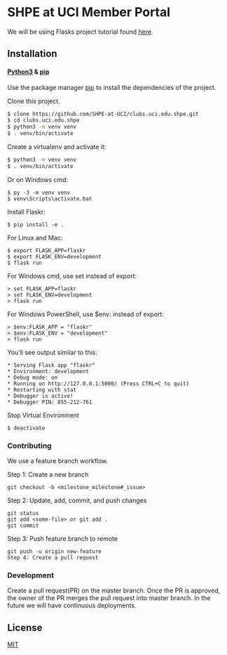 # SHPE at UCI Member Portal

We will be using Flasks project tutorial found [here](http://flask.palletsprojects.com/en/1.1.x/tutorial/).

## Installation

#### [Python3](https://www.python.org/downloads/) & [pip](https://pip.pypa.io/en/stable/)

Use the package manager [pip](https://pip.pypa.io/en/stable/) to install the dependencies of the project.

Clone this project.

```bash
$ clone https://github.com/SHPE-at-UCI/clubs.uci.edu.shpe.git
$ cd clubs.uci.edu.shpe
$ python3 -m venv venv
$ . venv/bin/activate
```

Create a virtualenv and activate it:

```bash
$ python3 -m venv venv
$ . venv/bin/activate
```

Or on Windows cmd:

```
$ py -3 -m venv venv
$ venv\Scripts\activate.bat
```

Install Flaskr:

```
$ pip install -e .
```

For Linux and Mac:

```
$ export FLASK_APP=flaskr
$ export FLASK_ENV=development
$ flask run
```

For Windows cmd, use set instead of export:

```
> set FLASK_APP=flaskr
> set FLASK_ENV=development
> flask run
```

For Windows PowerShell, use \$env: instead of export:

```
> $env:FLASK_APP = "flaskr"
> $env:FLASK_ENV = "development"
> flask run
```

You’ll see output similar to this:

```
* Serving Flask app "flaskr"
* Environment: development
* Debug mode: on
* Running on http://127.0.0.1:5000/ (Press CTRL+C to quit)
* Restarting with stat
* Debugger is active!
* Debugger PIN: 855-212-761
```

Stop Virtual Environment
```
$ deactivate
```


### Contributing

We use a feature branch workflow.

Step 1: Create a new branch

```
git checkout -b <milestone_milestone#_issue>
```

Step 2: Update, add, commit, and push changes

```
git status
git add <some-file> or git add .
git commit
```

Step 3: Push feature branch to remote

```
git push -u origin new-feature
Step 4: Create a pull request
```

### Development

Create a pull request(PR) on the master branch.
Once the PR is approved, the owner of the PR merges the pull request into master branch.
In the future we will have continuous deployments. 

## License

[MIT](https://choosealicense.com/licenses/mit/)
